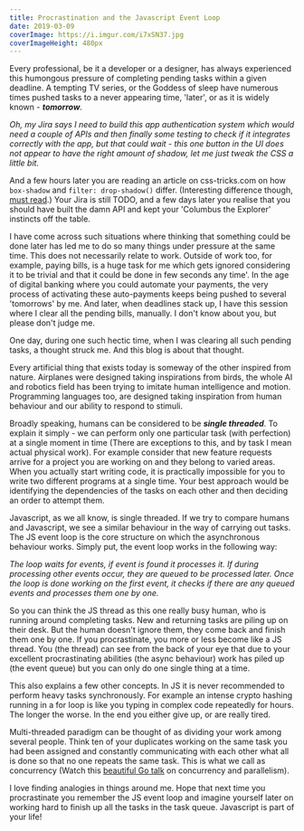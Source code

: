 ```yaml
---
title: Procrastination and the Javascript Event Loop
date: 2019-03-09
coverImage: https://i.imgur.com/i7xSN37.jpg
coverImageHeight: 480px
---
```


Every professional, be it a developer or a designer, has always experienced this humongous pressure of completing pending tasks within a given deadline. A tempting TV series, or the Goddess of sleep have numerous<!-- excerpt --> times pushed tasks to a never appearing time, 'later', or as it is widely known - **_tomorrow_**.

_Oh, my Jira says I need to build this app authentication system which would need a couple of APIs and then finally some testing to check if it integrates correctly with the app, but that could wait - this one button in the UI does not appear to have the right amount of shadow, let me just tweak the CSS a little bit._

And a few hours later you are reading an article on css-tricks.com on how `box-shadow` and `filter: drop-shadow()` differ. (Interesting difference though, [must read](https://css-tricks.com/breaking-css-box-shadow-vs-drop-shadow/).) Your Jira is still TODO, and a few days later you realise that you should have built the damn API and kept your 'Columbus the Explorer' instincts off the table.

I have come across such situations where thinking that something could be done later has led me to do so many things under pressure at the same time. This does not necessarily relate to work. Outside of work too, for example, paying bills, is a huge task for me which gets ignored considering it to be trivial and that it could be done in few seconds any time'. In the age of digital banking where you could automate your payments, the very process of activating these auto-payments keeps being pushed to several 'tomorrows' by me. And later, when deadlines stack up, I have this session where I clear all the pending bills, manually. I don't know about you, but please don't judge me.

One day, during one such hectic time, when I was clearing all such pending tasks, a thought struck me. And this blog is about that thought.

Every artificial thing that exists today is someway of the other inspired from nature. Airplanes were designed taking inspirations from birds, the whole AI and robotics field has been trying to imitate human intelligence and motion. Programming languages too, are designed taking inspiration from human behaviour and our ability to respond to stimuli.

Broadly speaking, humans can be considered to be **_single threaded_**. To explain it simply - we can perform only one particular task (with perfection) at a single moment in time (There are exceptions to this, and by task I mean actual physical work). For example consider that new feature requests arrive for a project you are working on and they belong to varied areas. When you actually start writing code, it is practically impossible for you to write two different programs at a single time. Your best approach would be identifying the dependencies of the tasks on each other and then deciding an order to attempt them.

Javascript, as we all know, is single threaded. If we try to compare humans and Javascript, we see a similar behaviour in the way of carrying out tasks. The JS event loop is the core structure on which the asynchronous behaviour works. Simply put, the event loop works in the following way:

_The loop waits for events, if event is found it processes it. If during processing other events occur, they are queued to be processed later. Once the loop is done working on the first event, it checks if there are any queued events and processes them one by one._

So you can think the JS thread as this one really busy human, who is running around completing tasks. New and returning tasks are piling up on their desk. But the human doesn't ignore them, they come back and finish them one by one. If you procrastinate, you more or less become like a JS thread. You (the thread) can see from the back of your eye that due to your excellent procrastinating abilities (the async behaviour) work has piled up (the event queue) but you can only do one single thing at a time.

This also explains a few other concepts. In JS it is never recommended to perform heavy tasks synchronously. For example an intense crypto hashing running in a for loop is like you typing in complex code repeatedly for hours. The longer the worse. In the end you either give up, or are really tired.

Multi-threaded paradigm can be thought of as dividing your work among several people. Think ten of your duplicates working on the same task you had been assigned and constantly communicating with each other what all is done so that no one repeats the same task. This is what we call as concurrency (Watch this [beautiful Go talk](https://blog.golang.org/concurrency-is-not-parallelism) on concurrency and parallelism).

I love finding analogies in things around me. Hope that next time you procrastinate you remember the JS event loop and imagine yourself later on working hard to finish up all the tasks in the task queue. Javascript is part of your life!
